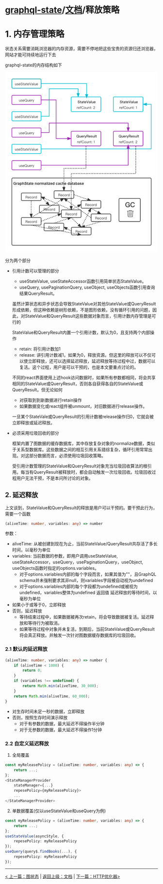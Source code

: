 # [graphql-state](https://github.com/babyfish-ct/graphql-state)/[文档](./README_zh_CN.md)/释放策略

# 1. 内存管理策略

状态关系需要消耗浏览器的内存资源，需要不停地把这些宝贵的资源归还浏览器，网站才能可持续地运行下去

graphql-state的内存结构如下

![image](./release-policy.png "数据结构")

分为两个部分

- 引用计数可以管理的部分
  - useStateValue, useStateAccessor函数引用简单状态StateValue。
  - useQuery, usePaginationQuery, useObject, useObjects函数引用查询结果QueryResult。
  
  虽然计算状态和异步状态会导致StateValue对其他StateValue或QueryResult形成依赖，但这种依赖是树形依赖，不是图形依赖，没有循环引用的问题，因此，对StateValue和QueryResult这些数据对象而言，引用计数内存管理是可行的
  
  StateValue和QueryResult内置一个引用计数，默认为0，且支持两个内部操作
  - retain: 将引用计数加1
  - release: 讲引用计数减1，如果为0，释放资源。但这里的释放可以不仅可以使立即释放，还可以选择延迟释放，延迟释放等待过程中过，数据可以复活。这个过程，用户是可以干预的，也是本文要重点讨论的。
  
  不同的react界面使用上述hook访问数据时，如果所有参数都相同，将会共享相同的StateValue或QueryResult，否则各自获得各自的StateValue或QueryResult。但无论如何
  - 对获取到到新数据进行retain操作
  - 如果数据变化或react组件被unmount，对旧数据进行release操作。

  一旦某个StateVale或QueryResult的引用计数被release操作归0，它就会被立即释放或延迟释放。
  
- 必须采用垃圾回收的部分

  框架内置了图数据的缓存数据库，其中存放复杂对象的normalize数据，类似于关系型数据库。这些数据之间的相互引用关系错综复杂，循环引用常常出现。对这部分数据而言，必须使用垃圾回收策略。

  受引用计数管理的StateValue和QueryResult对象充当垃圾回收算法的根引用。每当有QueryResult被释放时，都会自动触发一次垃圾回收。垃圾回收过程用户无法干预，不是本问所讨论的对象。
  
## 2. 延迟释放

上文谈到，StateValue和QueryResult的释放是用户可以干预的。要干预此行为，需要一个函数
```ts
(aliveTime: number, variables: any) => number
```
参数：
  - aliveTime:
    从被创建到现在为止，当前StateValue/QueryResult共存活了多长时间，以毫秒为单位
  - variables:
    当前数据的参数，即用户调用useStateValue, useStateAccessor，useQuery，usePaginationQuery，useObject, useObjects函数时指定的options.variables。
    - 对于options.variables内部的每个字段而言，如果其值为""，且GraphQL schema并未强制要求其非null，则variables字段被自动视为undefined
    - 对于options.variables内部的每个字段都为undefined或被视为undefined，variables整体为undefined
返回值
  延迟释放的等待时间，以毫秒为单位
  - 如果小于或等于0，立即释放
  - 否则，延迟释放
    - 等待结束过程中，如果数据被再次retain，将会导致数据被复活。延迟释放和等待行为被取消。
    - 如果等待过程中对象并未复活，到期后，当前StateValue或QueryResult将会真正释放。并触发一次针对图数据缓存数据库的垃圾回收。

### 2.1 默认的延迟释放
```ts
(aliveTime: number, variables: any) => number {
    if (aliveTime < 1000) {
        return 0;
    }
    if (variables !== undefined) {
        return Math.min(aliveTime, 30_000);    
    }
    return Math.min(aliveTime, 60_000);
}
```
- 对生存时间未足一秒的数据，立即释放
- 否则，按照生存时间演示释放
  - 对于有参数的数据，最大延迟不得操作半分钟
  - 对于无参数的数据，最大延迟不得操作1分钟

### 2.2 自定义延迟释放

1. 全局覆盖
  ```ts
  const myReleasePolicy = (aliveTime: number, variables: any) => {
      return ...;
  };
  <StateManagerProvider 
      stateManager={...}
      repesePolicy={myReleasePolicy}>
      ...
  </StateManagerProvider>
  ```
2. 单数据覆盖(仅以useStateValue和useQuery为例)
  ```ts
  const myReleasePolicy = (aliveTime: number, variables: any) => {
      return ...;
  };
  useStateValue(asyncStyle, {
      repesePolicy: myReleasePolicy
  });
  useQuery(query$.findBooks(...), {
      repesePolicy: myReleasePolicy
  });
  ```

-----------
[< 上一篇：图状态](./graph-state/README_zh_CN.md) | [返回上级：文档](./README_zh_CN.md) | [下一篇：HTTP优化器>](./http-optimization/README_zh_CN.md)
```
